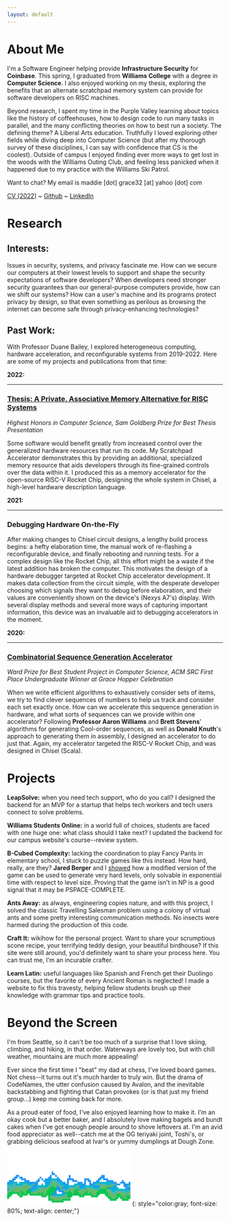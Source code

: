 ```yaml
---
layout: default
---
```


# About Me

I'm a Software Engineer helping provide **Infrastructure Security** for **Coinbase**. This spring, I graduated from **Williams College** with a degree in **Computer Science**. I also enjoyed working on my thesis, exploring the benefits that an alternate scratchpad memory system can provide for software developers on RISC machines. 

Beyond research, I spent my time in the Purple Valley learning about topics like the history of coffeehouses, how to design code to run many tasks in parallel, and the many conflicting theories on how to best run a society. The defining theme? A Liberal Arts education. Truthfully I loved exploring other fields while diving deep into Computer Science (but after my thorough survey of these disciplines, I can say with confidence that CS is the coolest). Outside of campus I enjoyed finding ever more ways to get lost in the woods with the Williams Outing Club, and feeling less panicked when it happened due to my practice with the Williams Ski Patrol.

Want to chat? My email is maddie [dot] grace32 [at] yahoo [dot] com

[CV (2022)](/assets/Madeline_Burbage_2022_CV.pdf)  ~  [Github](https://github.com/MaddieBurbage)  ~  [LinkedIn](https://www.linkedin.com/in/maddieburbage/)

# Research

## Interests:
Issues in security, systems, and privacy fascinate me. How can we secure our computers at their lowest levels to support and shape the security expectations of software developers? When developers need stronger security guarantees than our general-purpose computers provide, how can we shift our systems? How can a user's machine and its programs protect privacy by design, so that even something as perilous as browsing the internet can become safe through privacy-enhancing technologies?

## Past Work:
With Professor Duane Bailey, I explored heterogeneous computing, hardware acceleration, and reconfigurable systems from 2019-2022. Here are some of my projects and publications from that time:

**2022:**

---

### [Thesis: A Private, Associative Memory Alternative for RISC Systems](https://unbound.williams.edu/islandora/object/studenttheses%3A1994)

*Highest Honors in Computer Science, Sam Goldberg Prize for Best Thesis Presentation*

Some software would benefit greatly from increased control over the generalized hardware resources that run its code. My Scratchpad Accelerator demonstrates this by providing an additional, specialized memory resource that aids developers through its fine-grained controls over the data within it. I produced this as a memory accelerator for the open-source RISC-V Rocket Chip, designing the whole system in Chisel, a high-level hardware description language.


**2021:**

---

### Debugging Hardware On-the-Fly

After making changes to Chisel circuit designs, a lengthy build process begins: a hefty elaboration time, the manual work of re-flashing a reconfigurable device, and finally rebooting and running tests. For a complex design like the Rocket Chip, all this effort might be a waste if the latest addition has broken the computer. This motivates the design of a hardware debugger targeted at Rocket Chip accelerator development. It makes data collection from the circuit simple, with the desperate developer choosing which signals they want to debug before elaboration, and their values are conveniently shown on the device's (Nexys A7's) display. With several display methods and several more ways of capturing important information, this device was an invaluable aid to debugging accelerators in the moment.

**2020:**

---

### [Combinatorial Sequence Generation Accelerator](/assets/Sequence%20Generation%20Poster.pdf)

*Ward Prize for Best Student Project in Computer Science, ACM SRC First Place Undergraduate Winner at Grace Hopper Celebration*

When we write efficient algorithms to exhaustively consider sets of items, we try to find clever sequences of numbers to help us track and consider each set exactly once. How can we accelerate this sequence generation in hardware, and what sorts of sequences can we provide within one accelerator? Following **Professor Aaron Williams** and **Brett Stevens**' algorithms for generating Cool-order sequences, as well as **Donald Knuth**'s approach to generating them in assembly, I designed an accelerator to do just that. Again, my accelerator targeted the RISC-V Rocket Chip, and was designed in Chisel (Scala).

# Projects

**LeapSolve:** when you need tech support, who do you call? I designed the backend for an MVP for a startup that helps tech workers and tech users connect to solve problems.

**Williams Students Online:** in a world full of choices, students are faced with one huge one: what class should I take next? I updated the backend for our campus website's course--review system.

**B-Cubed Complexity:** lacking the coordination to play Fancy Pants in elementary school, I stuck to puzzle games like this instead. How hard, really, are they? **Jared Berger** and I [showed](https://github.com/jberger28/Research/blob/main/Pushing%20B-Cubed%20towards%20PSPACE-Completeness.pdf) how a modified version of the game can be used to generate very hard levels, only solvable in exponential time with respect to level size. Proving that the game isn't in NP is a good signal that it may be PSPACE-COMPLETE.

**Ants Away:** as always, engineering copies nature, and with this project, I solved the classic Travelling Salesman problem using a colony of virtual ants and some pretty interesting communication methods. No insects were harmed during the production of this code.

**Craft It:** wikihow for the personal project. Want to share your scrumptious scone recipe, your terrifying teddy design, your beautiful birdhouse? If this site were still around, you'd definitely want to share your process here. You can trust me, I'm an incurable crafter. 

**Learn Latin:** useful languages like Spanish and French get their Duolingo courses, but the favorite of every Ancient Roman is neglected! I made a website to fix this travesty, helping fellow students brush up their knowledge with grammar tips and practice tools.

# Beyond the Screen 

I'm from Seattle, so it can't be too much of a surprise that I love skiing, climbing, and hiking, in that order. Waterways are lovely too, but with chill weather, mountains are much more appealing!

Ever since the first time I "beat" my dad at chess, I've loved board games. Not chess--it turns out it's much harder to truly win. But the drama of CodeNames, the utter confusion caused by Avalon, and the inevitable backstabbing and fighting that Catan provokes (or is that just my friend group...) keep me coming back for more.

As a proud eater of food, I've also enjoyed learning how to make it. I'm an okay cook but a better baker, and I absolutely love making bagels and bundt cakes when I've got enough people around to shove leftovers at. I'm an avid food appreciator as well--catch me at the OG teriyaki joint, Toshi's, or grabbing delicious seafood at Ivar's or yummy dumplings at Dough Zone.

![Alt text](/assets/img/mountains.png "truly beautiful mountains")
{: style="color:gray; font-size: 80%; text-align: center;"}